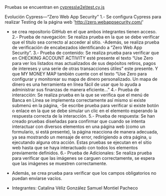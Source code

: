 Pruebas se encuentran en [cypress\e2e\test.cy.js](https://github.com/s4mu31m/EvaluacionCypress/blob/main/cypress/e2e/test.cy.js)

Evolución Cypress—“Zero Web App Security”
1.- Se configura Cypress para realizar Testing de la página web 'http://zero.webappsecurity.com/' 
- se crea repositorio GitHub en el que ambos integrantes tienen acceso. 
2.- Prueba de navegación: Se realiza prueba en la que se debe verificar que el titulo sea correcto al acceder al sitio.
-Además, se realiza prueba de verificación de encabezados identificando a “Zero Web App Security”.
3.- Prueba de contenido: Se realiza prueba para verificar que en CHECKING ACCOUNT ACTIVITY esté presente el texto “Use                  Zero para ver los listados mas actualizados de sus depósitos retiros, pagos de intereses y una serie de otras transacciones útiles” este presente.
Y que MY MONEY MAP también cuente con el texto “Use Zero para configurar y monitorear su mapa de dinero personalizado. Un mapa de dinero es una herramienta en línea fácil de usar que lo ayuda a administrar sus finanzas de manera eficiente…”
4.- Prueba de interacción: Se realiza prueba en la que se verifica que el menú de Banca en Línea se implementa correctamente así mismo si existe submenú en la página,
-Se escribe prueba para verificar si existe botón o enlace en la que se debe simular un clic en el elemento esperando la respuesta correcta de la interacción. 
5.- Prueba de respuesta: Se han creado pruebas diseñadas para confirmar que cuando se intenta interactuar con diversos elementos en una página web (como un formulario, si está presente), la página reacciona de manera adecuada, ya sea mostrando un mensaje de error, redirigiendo a otra página, u ejecutando alguna otra acción. Estas pruebas se ejecutan en el sitio web hasta que se haya interactuado con todos los elementos previamente definidos.
6.- Prueba de Adicionales: Se realiza prueba para verificar que las imágenes se carguen correctamente, se espera que las imágenes se muestren correctamente. 
- Además, se crea prueba para verificar que los campos obligatorios no puedan enviarse vacíos.

- Integrantes:
Catalina Véliz González
Samuel Montiel Pacheco
